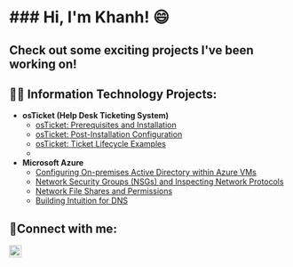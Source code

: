 <h1>### Hi, I'm Khanh! 😄</h1>

<h2> Check out some exciting projects I've been working on! </h2>
<h2>👨‍💻 Information Technology Projects:</h2>

- <b>osTicket (Help Desk Ticketing System)</b>
  - [osTicket: Prerequisites and Installation](https://github.com/knguyen98/osticket-prereqs)
  - [osTicket: Post-Installation Configuration](https://github.com/knguyen98/post-install-config)
  - [osTicket: Ticket Lifecycle Examples](https://github.com/knguyen98/ticket-lifecycle)
  - 
- <b>Microsoft Azure</b>
  - [Configuring On-premises Active Directory within Azure VMs](https://github.com/knguyen98/configure-ad)
  - [Network Security Groups (NSGs) and Inspecting Network Protocols](https://github.com/knguyen98/azure-network-protocols)
  - [Network File Shares and Permissions](https://github.com/knguyen98/Network-File-Shares-and-Permissions)
  - [Building Intuition for DNS](https://github.com/knguyen98/Building-Intuition-for-DNS)

<h2>🤳Connect with me:</h2>

[<img align="left" alt="Josh | LinkedIn" width="22px" src="https://cdn.jsdelivr.net/npm/simple-icons@v3/icons/linkedin.svg" />][linkedin]

[linkedin]: https://www.linkedin.com/in/khanh-nguyen-513883231/
